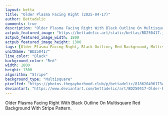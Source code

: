 ```yaml
---
layout: betta
title: "Older Plasma Facing Right (2025-04-17)"
author: Bettadelic
comments: true
description: "Older Plasma Facing Right With Black Outline On Multisquare Red Background With Stripe Pattern."
actpub_featured_image: "https://bettadelic.art/static/bettas/BD250417.jpg"
actpub_featured_image_width: 1800
actpub_featured_image_height: 1300
tags: [Older Plasma Facing Right, Black Outline, Red Background, Multisquare Background Pattern, Stripe Pattern, April 2025]
unitName: "BD250417"
line_color: "Black"
background_color: "Red"
width: 1800
height: 1300
algorithm: "Stripe"
background_type: "Multisquare"
pixelfed: "https://photos.thegayborhood.club/p/bettadelic/818620496173483417"
deviantart: "https://www.deviantart.com/bettadelic/art/BD250417-Older-Plasma-Facing-Right-2025-04-17-1184405664"
---
```


Older Plasma Facing Right With Black Outline On Multisquare Red Background With Stripe Pattern.
